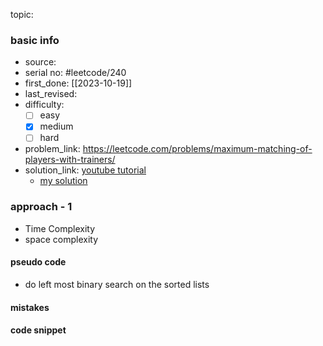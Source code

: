 topic:

### basic info
- source: 
- serial no: #leetcode/240 
- first_done: [[2023-10-19]]
- last_revised:
- difficulty:
	- [ ] easy
	- [x] medium
	- [ ] hard
- problem_link: https://leetcode.com/problems/maximum-matching-of-players-with-trainers/
- solution_link: [youtube tutorial](https://www.youtube.com/watch?v=aBeRQehQLss)
	- [my solution](https://github.com/shadow-1310/DSA_practice/blob/master/LeetCode/top_interview/binary_search/2410-max_match_players.py)

### approach - 1
- Time Complexity
- space complexity

#### pseudo code
- do left most binary search on the sorted lists
#### mistakes

#### code snippet
```python

```
